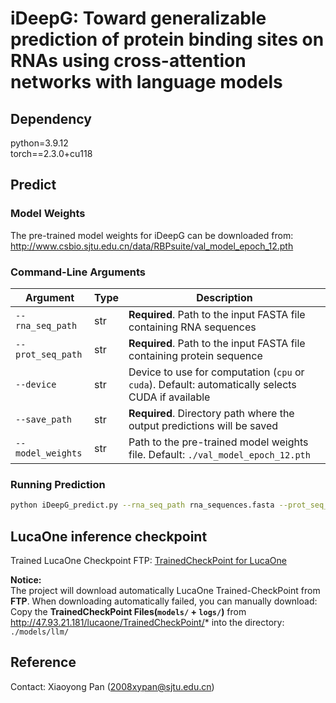 # iDeepG: Toward generalizable prediction of protein binding sites on RNAs using cross-attention networks with language models

## Dependency
python=3.9.12  
torch==2.3.0+cu118

## Predict
### Model Weights
The pre-trained model weights for iDeepG can be downloaded from: http://www.csbio.sjtu.edu.cn/data/RBPsuite/val_model_epoch_12.pth

### Command-Line Arguments
| Argument         | Type   | Description                                                                 |
|------------------|--------|-----------------------------------------------------------------------------|
| `--rna_seq_path` | str | **Required**. Path to the input FASTA file containing RNA sequences         |
| `--prot_seq_path` | str | **Required**. Path to the input FASTA file containing protein sequence     |
| `--device`       | str | Device to use for computation (`cpu` or `cuda`). Default: automatically selects CUDA if available |
| `--save_path`    | str | **Required**. Directory path where the output predictions will be saved    |
| `--model_weights` | str | Path to the pre-trained model weights file. Default: `./val_model_epoch_12.pth` |

### Running Prediction
```bash
python iDeepG_predict.py --rna_seq_path rna_sequences.fasta --prot_seq_path protein_sequence.fasta --device cuda --save_path ./results
```

## LucaOne inference checkpoint
Trained LucaOne Checkpoint FTP: <a href='http://47.93.21.181/lucaone/TrainedCheckPoint/'>TrainedCheckPoint for LucaOne</a>

**Notice:**    
The project will download automatically LucaOne Trained-CheckPoint from **FTP**.
When downloading automatically failed, you can manually download:
Copy the **TrainedCheckPoint Files(`models/` + `logs/`)** from <href> http://47.93.21.181/lucaone/TrainedCheckPoint/* </href> into the directory: `./models/llm/`

## Reference
Contact: Xiaoyong Pan (2008xypan@sjtu.edu.cn)
